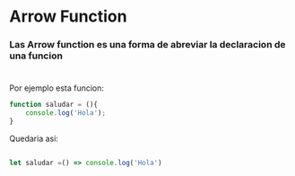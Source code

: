 # Arrow Function

### Las Arrow function es una forma de abreviar la declaracion de una funcion

#
Por ejemplo esta funcion:
``` javascript
function saludar = (){
    console.log('Hola');
}
```
Quedaria asi:
```javascript

let saludar =() => console.log('Hola')
```
